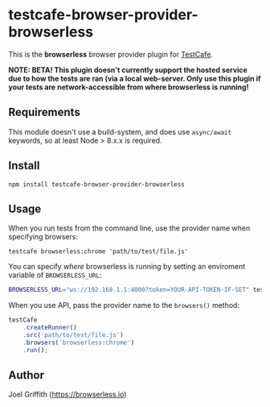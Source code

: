 # testcafe-browser-provider-browserless

This is the **browserless** browser provider plugin for [TestCafe](http://devexpress.github.io/testcafe).

**NOTE: BETA! This plugin doesn't currently support the hosted service due to how the tests are ran (via a local web-server. Only use this plugin if your tests are network-accessible from where browserless is running!**

## Requirements

This module doesn't use a build-system, and does use `async/await` keywords, so at least Node > 8.x.x is required.

## Install

```
npm install testcafe-browser-provider-browserless
```

## Usage


When you run tests from the command line, use the provider name when specifying browsers:

```
testcafe browserless:chrome 'path/to/test/file.js'
```

You can specify _where_ browserless is running by setting an enviroment variable of `BROWSERLESS_URL`:

```sh
BROWSERLESS_URL="ws://192.168.1.1:4000?token=YOUR-API-TOKEN-IF-SET" testcafe browserless:chrome 'path/to/test/file.js'
```

When you use API, pass the provider name to the `browsers()` method:

```js
testCafe
    .createRunner()
    .src('path/to/test/file.js')
    .browsers('browserless:chrome')
    .run();
```

## Author
Joel Griffith (https://browserless.io)
